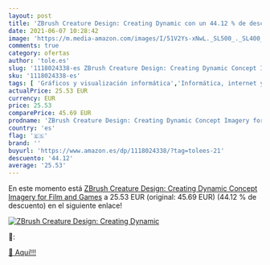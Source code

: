```yaml
---
layout: post
title: 'ZBrush Creature Design: Creating Dynamic con un 44.12 % de descuento'
date: 2021-06-07 10:28:42
image: 'https://m.media-amazon.com/images/I/51V2Ys-xNwL._SL500_._SL400_.jpg'
comments: true
category: ofertas
author: 'tole.es'
slug: '1118024338-es ZBrush Creature Design: Creating Dynamic Concept Imagery...'
sku: '1118024338-es'
tags: [ 'Gráficos y visualización informática','Informática, internet y medios digitales','Libros','Libros universitarios de ciencias informáticas','Libros universitarios y de estudios superiores','Medios digitales y diseño gráfico', ]
actualPrice: 25.53 EUR
currency: EUR
price: 25.53
comparePrice: 45.69 EUR
prodname: 'ZBrush Creature Design: Creating Dynamic Concept Imagery for Film and Games'
country: 'es'
flag: '🇪🇸'
brand: ''
buyurl: 'https://www.amazon.es/dp/1118024338/?tag=tolees-21'
descuento: '44.12'
average: '25.53'
---
```


En este momento está [ZBrush Creature Design: Creating Dynamic Concept Imagery for Film and Games](https://www.amazon.es/dp/1118024338/?tag=tolees-21) a 25.53 EUR (original: 45.69 EUR) (44.12 %  de descuento) en el siguiente enlace!

[![ZBrush Creature Design: Creating Dynamic](https://m.media-amazon.com/images/I/51V2Ys-xNwL._SL500_._SL400_.jpg)](https://www.amazon.es/dp/1118024338/?tag=tolees-21)

🔎:


[🛒 Aquí!!!](https://www.amazon.es/dp/1118024338/?tag=tolees-21)
